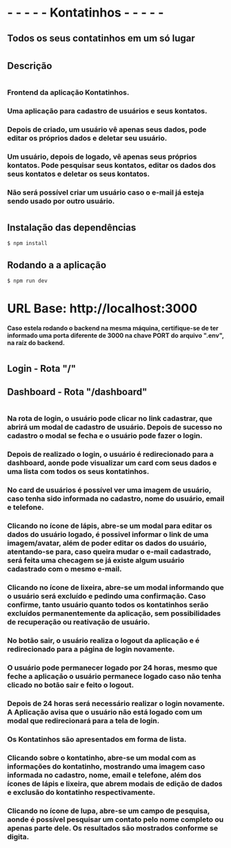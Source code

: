 # - - - - - Kontatinhos - - - - -

## Todos os seus contatinhos em um só lugar

#

## Descrição

#

### Frontend da aplicação Kontatinhos.

### Uma aplicação para cadastro de usuários e seus kontatos.

### Depois de criado, um usuário vê apenas seus dados, pode editar os próprios dados e deletar seu usuário.

### Um usuário, depois de logado, vê apenas seus próprios kontatos. Pode pesquisar seus kontatos, editar os dados dos seus kontatos e deletar os seus kontatos.

### Não será possível criar um usuário caso o e-mail já esteja sendo usado por outro usuário.

#

#

#

## Instalação das dependências

```bash
$ npm install
```

## Rodando a a aplicação

```bash
$ npm run dev
```

#

#

#

# URL Base: http://localhost:3000

#### Caso estela rodando o backend na mesma máquina, certifique-se de ter informado uma porta diferente de 3000 na chave PORT do arquivo ".env", na raíz do backend.

#

#

## Login - Rota "/"

## Dashboard - Rota "/dashboard"

#

### Na rota de login, o usuário pode clicar no link cadastrar, que abrirá um modal de cadastro de usuário. Depois de sucesso no cadastro o modal se fecha e o usuário pode fazer o login.

### Depois de realizado o login, o usuário é redirecionado para a dashboard, aonde pode visualizar um card com seus dados e uma lista com todos os seus kontatinhos.

### No card de usuários é possível ver uma imagem de usuário, caso tenha sido informada no cadastro, nome do usuário, email e telefone.

### Clicando no ícone de lápis, abre-se um modal para editar os dados do usuário logado, é possivel informar o link de uma imagem/avatar, além de poder editar os dados do usuário, atentando-se para, caso queira mudar o e-mail cadastrado, será feita uma checagem se já existe algum usuário cadastrado com o mesmo e-mail.

### Clicando no ícone de lixeira, abre-se um modal informando que o usuário será excluído e pedindo uma confirmação. Caso confirme, tanto usuário quanto todos os kontatinhos serão excluídos permanentemente da aplicação, sem possibilidades de recuperação ou reativação de usuário.

### No botão sair, o usuário realiza o logout da aplicação e é redirecionado para a página de login novamente.

### O usuário pode permanecer logado por 24 horas, mesmo que feche a aplicação o usuário permanece logado caso não tenha clicado no botão sair e feito o logout.

### Depois de 24 horas será necessário realizar o login novamente. A Aplicação avisa que o usuário não está logado com um modal que redirecionará para a tela de login.

### Os Kontatinhos são apresentados em forma de lista.

### Clicando sobre o kontatinho, abre-se um modal com as informações do kontatinho, mostrando uma imagem caso informada no cadastro, nome, email e telefone, além dos ícones de lápis e lixeira, que abrem modais de edição de dados e exclusão do kontatinho respectivamente.

### Clicando no ícone de lupa, abre-se um campo de pesquisa, aonde é possível pesquisar um contato pelo nome completo ou apenas parte dele. Os resultados são mostrados conforme se digita.
